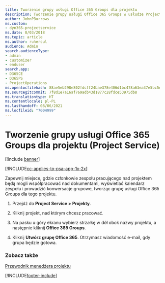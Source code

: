 ```yaml
---
title: Tworzenie grupy usługi Office 365 Groups dla projektu
description: Tworzenie grupy usługi Office 365 Groups w usłudze Project Service
author: JohnPBurrows
ms.custom:
- dyn365-projectservice
ms.date: 8/03/2018
ms.topic: article
ms.author: ruhercul
audience: Admin
search.audienceType:
- admin
- customizer
- enduser
search.app:
- D365CE
- D365PS
- ProjectOperations
ms.openlocfilehash: 88ae5eb298e802fdcff24bae378e406d1bc478a63ea37e5bc5d477d137826877
ms.sourcegitcommit: 7f8d1e7a16af769adb43d1877c28fdce53975db8
ms.translationtype: HT
ms.contentlocale: pl-PL
ms.lasthandoff: 08/06/2021
ms.locfileid: "7004999"
---
```

# <a name="create-an-office-365-group-for-a-project-project-service"></a>Tworzenie grupy usługi Office 365 Groups dla projektu (Project Service)

[!include [banner](../includes/psa-now-project-operations.md)]

[!INCLUDE[cc-applies-to-psa-app-1x-2x](../includes/cc-applies-to-psa-app-1x-2x.md)]

Zapewnij miejsce, gdzie członkowie zespołu pracującego nad projektem będą mogli współpracować nad dokumentami, wyświetlać kalendarz zespołu i prowadzić konwersacje grupowe, tworząc grupę usługi Office 365 Groups dla tego projektu.  
  
1.  Przejdź do **Project Service > Projekty**.  
  
2.  Kliknij projekt, nad którym chcesz pracować.  
  
3.  Na pasku u góry ekranu wybierz strzałkę w dół obok nazwy projektu, a następnie kliknij **Office 365 Groups**.  
  
4.  Kliknij **Utwórz grupę Office 365**. Otrzymasz wiadomość e-mail, gdy grupa będzie gotowa.  
  
### <a name="see-also"></a>Zobacz także  
 [Przewodnik menedżera projektu](../psa/project-manager-guide.md)


[!INCLUDE[footer-include](../includes/footer-banner.md)]